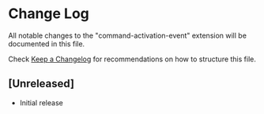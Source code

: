 # Change Log

All notable changes to the "command-activation-event" extension will be documented in this file.

Check [Keep a Changelog](http://keepachangelog.com/) for recommendations on how to structure this file.

## [Unreleased]

- Initial release